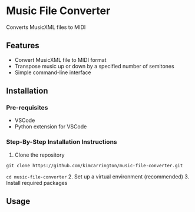 # Music File Converter
Converts MusicXML files to MIDI
## Features
* Convert MusicXML file to MIDI format
* Transpose music up or down by a specified number of semitones
* Simple command-line interface
## Installation
### Pre-requisites
* VSCode
* Python extension for VSCode

### Step-By-Step Installation Instructions
1. Clone the repository

  ```git clone https://github.com/kimcarrington/music-file-converter.git```
  
  ```cd music-file-converter```
2. Set up a virtual environment (recommended)
3. Install required packages

## Usage
